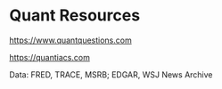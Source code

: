 # Quant Resources

https://www.quantquestions.com

https://quantiacs.com

Data: FRED, TRACE, MSRB; EDGAR, WSJ News Archive
